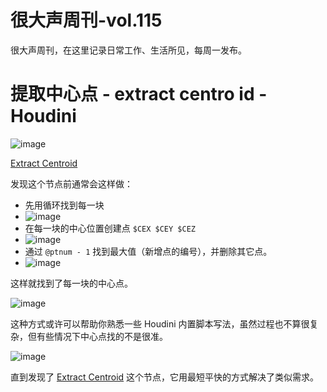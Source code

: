 # 很大声周刊-vol.115
很大声周刊，在这里记录日常工作、生活所见，每周一发布。

# 提取中心点 - extract centro id - Houdini
![image](https://github.com/hendasheng/HenDaShengWeekly/assets/20842136/c5efa491-5972-44b4-856e-99281e6e18ff)

[Extract Centroid](https://www.sidefx.com/docs/houdini/nodes/sop/extractcentroid.html)

发现这个节点前通常会这样做：

- 先用循环找到每一块
- ![image](https://github.com/hendasheng/HenDaShengWeekly/assets/20842136/81c55208-917f-4c4b-ba2a-1273f81f5f21)
- 在每一块的中心位置创建点 `$CEX $CEY $CEZ`
- ![image](https://github.com/hendasheng/HenDaShengWeekly/assets/20842136/66c682ef-e769-4221-95b3-778d349921bb)
- 通过 `@ptnum - 1` 找到最大值（新增点的编号），并删除其它点。
- ![image](https://github.com/hendasheng/HenDaShengWeekly/assets/20842136/72698210-fea7-47e2-8922-9e8b1b844995)

这样就找到了每一块的中心点。

![image](https://github.com/hendasheng/HenDaShengWeekly/assets/20842136/2e2c97a2-08c0-4ccd-8d12-099e110415bb)

这种方式或许可以帮助你熟悉一些 Houdini 内置脚本写法，虽然过程也不算很复杂，但有些情况下中心点找的不是很准。

![image](https://github.com/hendasheng/HenDaShengWeekly/assets/20842136/dd64e338-93c0-44e5-a70b-c3df5a795d0b)

直到发现了 [Extract Centroid](https://www.sidefx.com/docs/houdini/nodes/sop/extractcentroid.html) 这个节点，它用最短平快的方式解决了类似需求。


